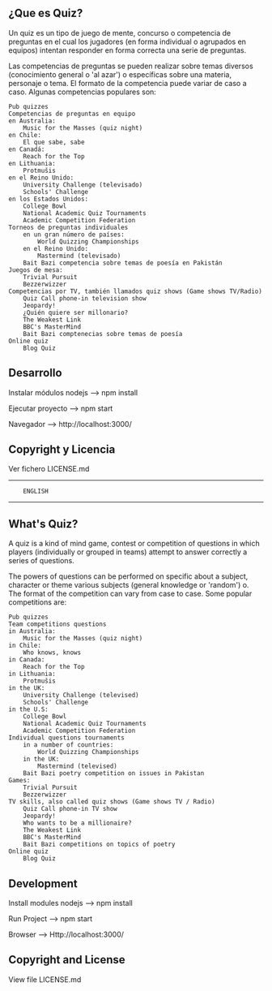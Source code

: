 ¿Que es Quiz?
-------------

Un quiz es un tipo de juego de mente, concurso o competencia de preguntas en el cual los jugadores (en forma individual o agrupados en equipos) intentan responder en forma correcta una serie de preguntas.

Las competencias de preguntas se pueden realizar sobre temas diversos (conocimiento general o 'al azar') o específicas sobre una materia, personaje o tema. El formato de la competencia puede variar de caso a caso. Algunas competencias populares son:

    Pub quizzes
    Competencias de preguntas en equipo
    en Australia:
        Music for the Masses (quiz night)
    en Chile:
        El que sabe, sabe
    en Canadá:
        Reach for the Top
    en Lithuania:
        Protmušis
    en el Reino Unido:
        University Challenge (televisado)
        Schools' Challenge
    en los Estados Unidos:
        College Bowl
        National Academic Quiz Tournaments
        Academic Competition Federation
    Torneos de preguntas individuales
        en un gran número de países:
            World Quizzing Championships
        en el Reino Unido:
            Mastermind (televisado)
        Bait Bazi competencia sobre temas de poesía en Pakistán
    Juegos de mesa:
        Trivial Pursuit
        Bezzerwizzer
    Competencias por TV, también llamados quiz shows (Game shows TV/Radio)
        Quiz Call phone-in television show
        Jeopardy!
        ¿Quién quiere ser millonario?
        The Weakest Link
        BBC's MasterMind
        Bait Bazi comptenecias sobre temas de poesía
    Online quiz
        Blog Quiz
        
 
 Desarrollo
 ----------
 Instalar módulos nodejs
    --> npm install

 Ejecutar proyecto
    --> npm start 

 Navegador
    --> http://localhost:3000/
 
        
        
        
Copyright y Licencia
--------------------

Ver fichero LICENSE.md


---------------------
        ENGLISH
---------------------

What's Quiz?
-------------

A quiz is a kind of mind game, contest or competition of questions in which players (individually or grouped in teams) attempt to answer correctly a series of questions.

The powers of questions can be performed on specific about a subject, character or theme various subjects (general knowledge or 'random') o. The format of the competition can vary from case to case. Some popular competitions are:

    Pub quizzes
    Team competitions questions
    in Australia:
        Music for the Masses (quiz night)
    in Chile:
        Who knows, knows
    in Canada:
        Reach for the Top
    in Lithuania:
        Protmušis
    in the UK:
        University Challenge (televised)
        Schools' Challenge
    in the U.S:
        College Bowl
        National Academic Quiz Tournaments
        Academic Competition Federation
    Individual questions tournaments
        in a number of countries:
            World Quizzing Championships
        in the UK:
            Mastermind (televised)
        Bait Bazi poetry competition on issues in Pakistan
    Games:
        Trivial Pursuit
        Bezzerwizzer
    TV skills, also called quiz shows (Game shows TV / Radio)
        Quiz Call phone-in TV show
        Jeopardy!
        Who wants to be a millionaire?
        The Weakest Link
        BBC's MasterMind
        Bait Bazi competitions on topics of poetry
    Online quiz
        Blog Quiz
  
Development
-----------
  Install modules nodejs
     --> npm install

  Run Project
     --> npm start

  Browser
     --> Http://localhost:3000/
  
  
        
Copyright and License
---------------------
View file LICENSE.md